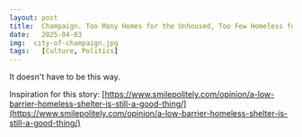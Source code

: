 ```yaml
---
layout: post
title:  Champaign. Too Many Homes for the Unhoused, Too Few Homeless for the Housed
date:   2025-04-03
img:  city-of-champaign.jpg
tags:   [Culture, Politics]
---
```


It doesn't have to be this way.

Inspiration for this story: [https://www.smilepolitely.com/opinion/a-low-barrier-homeless-shelter-is-still-a-good-thing/](https://www.smilepolitely.com/opinion/a-low-barrier-homeless-shelter-is-still-a-good-thing/)

